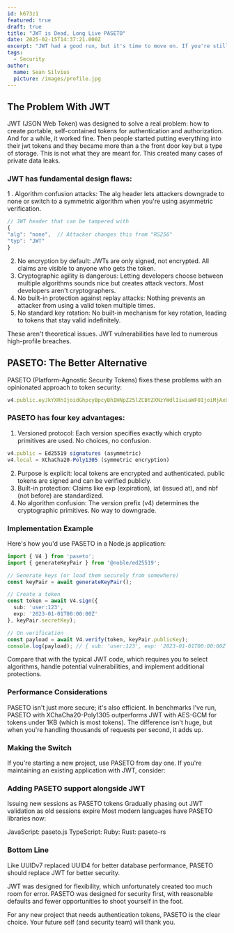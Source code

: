 ```yaml
---
id: k673z1
featured: true
draft: true
title: "JWT is Dead, Long Live PASETO"
date: 2025-02-15T14:37:21.000Z
excerpt: "JWT had a good run, but it's time to move on. If you're still using JWT for authorization tokens, you're living with unnecessary security risks. My current project, I've moved back to 'old school' session tokens so I don't have the headache of JWT. I wondered if anyone has solved this problem and I found where we're going to go."
tags:
  - Security
author:
  name: Sean Silvius
  picture: /images/profile.jpg
---
```

## The Problem With JWT
JWT (JSON Web Token) was designed to solve a real problem: how to create portable, self-contained tokens for authentication and authorization. And for a while, it worked fine. Then people started putting everything into their jwt tokens and they became more than a the front door key but a type of storage. This is not what they are meant for. This created many cases of private data leaks.

### JWT has fundamental design flaws:

  1 . Algorithm confusion attacks: The alg header lets attackers downgrade to none or switch to a symmetric algorithm when you're using asymmetric verification.
   ```typescript
  // JWT header that can be tampered with
{
  "alg": "none",  // Attacker changes this from "RS256"
  "typ": "JWT"
}
  ```
2. No encryption by default: JWTs are only signed, not encrypted. All claims are visible to anyone who gets the token.
3. Cryptographic agility is dangerous: Letting developers choose between multiple algorithms sounds nice but creates attack vectors. Most developers aren't cryptographers.
4. No built-in protection against replay attacks: Nothing prevents an attacker from using a valid token multiple times.
5. No standard key rotation: No built-in mechanism for key rotation, leading to tokens that stay valid indefinitely.

These aren't theoretical issues. JWT vulnerabilities have led to numerous high-profile breaches.

## PASETO: The Better Alternative
PASETO (Platform-Agnostic Security Tokens) fixes these problems with an opinionated approach to token security:
``` typescript
v4.public.eyJkYXRhIjoidGhpcyBpcyBhIHNpZ25lZCBtZXNzYWdlIiwiaWF0IjoiMjAxOS0wMS0wMVQwMDowMDowMCswMDowMCJ9BGY4MgqgZ1J_Qvb8Qb4xOWjKKGe0MG5jBsGXGlkbQ0RgEuIYrKLDU-QJxbRs4Z_Ham6DL0Z1GFK2szj7vGuuYOKqm9XFLKXxRE8BQjCIHDY9jVv51DKU
```

### PASETO has four key advantages:

  1. Versioned protocol: Each version specifies exactly which crypto primitives are used. No choices, no confusion.
  ``` typescript
  v4.public = Ed25519 signatures (asymmetric)
  v4.local = XChaCha20-Poly1305 (symmetric encryption)
  ```
  2. Purpose is explicit: local tokens are encrypted and authenticated. public tokens are signed and can be verified publicly.
  3. Built-in protection: Claims like exp (expiration), iat (issued at), and nbf (not before) are standardized.
  4. No algorithm confusion: The version prefix (v4) determines the cryptographic primitives. No way to downgrade.

### Implementation Example
Here's how you'd use PASETO in a Node.js application:
```typescript
import { V4 } from 'paseto';
import { generateKeyPair } from '@noble/ed25519';

// Generate keys (or load them securely from somewhere)
const keyPair = await generateKeyPair();

// Create a token
const token = await V4.sign({
  sub: 'user:123', 
  exp: '2023-01-01T00:00:00Z'
}, keyPair.secretKey);

// On verification
const payload = await V4.verify(token, keyPair.publicKey);
console.log(payload); // { sub: 'user:123', exp: '2023-01-01T00:00:00Z', ... }
```
Compare that with the typical JWT code, which requires you to select algorithms, handle potential vulnerabilities, and implement additional protections.

### Performance Considerations
PASETO isn't just more secure; it's also efficient. In benchmarks I've run, PASETO with XChaCha20-Poly1305 outperforms JWT with AES-GCM for tokens under 1KB (which is most tokens). The difference isn't huge, but when you're handling thousands of requests per second, it adds up.

### Making the Switch
If you're starting a new project, use PASETO from day one. If you're maintaining an existing application with JWT, consider:

### Adding PASETO support alongside JWT
Issuing new sessions as PASETO tokens
Gradually phasing out JWT validation as old sessions expire
Most modern languages have PASETO libraries now:

JavaScript: paseto.js
TypeScript:
Ruby:
Rust: paseto-rs

### Bottom Line
Like UUIDv7 replaced UUID4 for better database performance, PASETO should replace JWT for better security.

JWT was designed for flexibility, which unfortunately created too much room for error. PASETO was designed for security first, with reasonable defaults and fewer opportunities to shoot yourself in the foot.

For any new project that needs authentication tokens, PASETO is the clear choice. Your future self (and security team) will thank you.